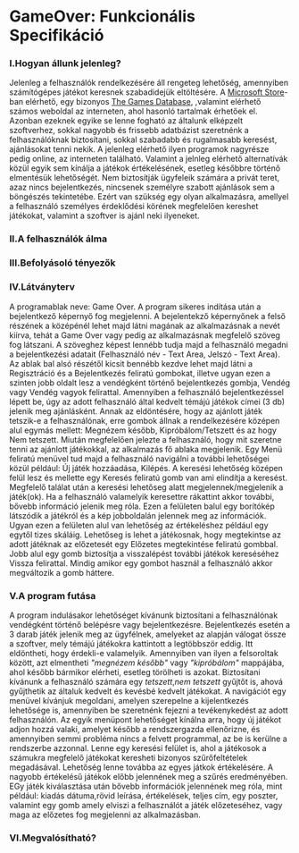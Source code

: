 # GameOver: Funkcionális Specifikáció

### I.Hogyan állunk jelenleg?

Jelenleg a felhasználók rendelkezésére áll rengeteg lehetőség, amennyiben
számítógépes játékot keresnek szabadidejük eltöltésére. A [Microsoft Store](https://www.microsoft.com/en-us/store/b/home)-ban
elérhető, egy bizonyos [The Games Database](https://www.microsoft.com/en-us/p/the-games-database/9nblggh6jhl9?activetab=pivot:overviewtab),
,valamint elérhető számos weboldal az interneten, ahol hasonló tartalmak
érhetőek el. Azonban ezeknek egyike se lenne fogható az általunk elképzelt
szoftverhez, sokkal nagyobb és frissebb adatbázist szeretnénk a felhasználóknak
biztosítani, sokkal szabadabb és rugalmasabb keresést, ajánlásokat tenni nekik.
A jelenleg elérhető ilyen programok nagyrésze pedig online, az interneten
található. Valamint a jelnleg elérhető alternatívák közül egyik sem kínálja
a játékok értékelésének, esetleg későbbre történő elmentésük lehetőségét.
Nem biztosítják ügyfeleik számára a privát teret, azaz nincs bejelentkezés,
nincsenek személyre szabott ajánlások sem a böngészés tekintetébe. Ezért
van szükség egy olyan alkalmazásra, amellyel a felhasználó személyes
érdeklődési körének megfelelően kereshet játékokat, valamint a szoftver is
ajánl neki ilyeneket.

### II.A felhasználók álma

### III.Befolyásoló tényezők

### IV.Látványterv

A programablak neve: Game Over. A program sikeres indítása után a bejelentkező 
képernyő fog megjelenni. A bejelentekző képernyőnek a felső részének a középénél
lehet majd látni magának az alkalmazásnak a nevét kiírva, tehát a Game Over vagy
pedig az alkalmazásnak megfelelő szöveg fog látszani. A szöveghez képest lennébb 
tudja majd a felhasználó megadni a bejelentkezési adatait (Felhasználó név - Text Area,
Jelszó - Text Area). Az ablak bal alsó részétől kicsit bennébb kezdve lehet majd látni
a Regisztráció és a Bejelentkezés feliratú gombokat, illetve ugyan ezen a szinten
jobb oldalt lesz a vendégként történő bejelentkezés gombja, Vendég vagy Vendég vagyok
felirattal. Amennyiben a felhasználó bejelentkezéssel lépett be, úgy az adott felhasználó
által kedvelt témájú játékok címei (3 db) jelenik meg ajánlásként. Annak az eldöntésére, hogy
az ajánlott játék tetszik-e a felhasználónak, erre gombok állnak a rendelkezésére középen alul
egymás mellett: Megnézem később, Kipróbálom/Tetszett és az hogy Nem tetszett. Miután 
megfelelően jelezte a felhasználó, hogy mit szeretne tenni az ajánlott játékokkal, 
az alkalmazás fő ablaka megjelenik. Egy Menü feliratú menüvel tud majd a felhasználó
navigálni a további lehetőségei közül például: Új játék hozzáadása, Kilépés. A keresési
lehetőség középen felül lesz és mellette egy Keresés feliratú gomb van ami elindítja
a keresést. Megfelelő találat után a keresési lehetőseg alatt megjelennek/megjelenik a játék(ok).
Ha a felhasználó valamelyik keresettre rákattint akkor további, bővebb információ jelenik meg
róla. Ezen a felületen balul egy borítókép látszódik a játékról és a kép jobboldalán 
jelennek meg az információk. Ugyan ezen a felületen alul van lehetőség az értékeléshez
például egy egytől tizes skáláig. Lehetőseg is lehet a játékosnak, hogy megtekintse az
adott játéknak az előzetesét egy Előzetes megtekintése feliratú gombbal. 
Jobb alul egy gomb biztosítja a visszalépést további játékok kereséséhez Vissza felirattal.
Mindig amikor egy gombot használ a felhasználó akkor megváltozik a gomb háttere.



### V.A program futása

A program indulásakor lehetőséget kívánunk biztosítani a felhasználónak
vendégként történő belépésre vagy bejelentkezésre. Bejelentkezés esetén
a 3 darab játék jelenik meg az ügyfélnek, amelyeket az alapján válogat 
össze a szoftver, mely témájú játékokra kattintott a legtöbbször eddig.
Itt eldöntheti, hogy érdekli-e valamelyik. Amennyiben van ilyen a felsoroltak
között, azt elmentheti *"megnézem később"*  vagy *"kipróbálom"* mappájába,
ahol később bármikor elérheti, esetleg törölheti is azokat. Biztosítani
kívánunk a felhasználó számára egy *tetszett*,*nem tetszett* gyűjtőt is,
ahová gyűjthetik az általuk kedvelt és kevésbé kedvelt játékokat. A navigációt
egy menüvel kívánjuk megoldani, amelyen szerepelne a kijelentkezés lehetősége is,
amennyiben be szeretnénk fejezni a tevékenykedést az adott felhasználón.
Az egyik menüpont lehetőséget kínálna arra, hogy új játékot adjon hozzá
valaki, amelyet később a rendszergazda ellenőrizne, és amennyiben semmi
probléma nincs a felvett programmal, az be is kerülne a rendszerbe azzonnal.
Lenne egy keresési felület is, ahol a játékosok a számukra megfelelő játékokat
keresheti bizonyos szűrőfeltételek megadásával. Lehetőség lenne továbba
az egyes játkok értékelésére. A nagyobb értékelésű játékok előbb jelennének
meg a szűrés eredményében. EGy játék kiválasztása után bővebb információk
jelennének meg róla, mint például: kiadás dátuma,rövid leírása, értékelések,
teljes cím, egy poszter, valamint egy gomb amely elviszi a felhasználót a
játék előzeteséhez, vagy maga az előzetes fog megjelenni az alkalmazásban.

### VI.Megvalósítható?